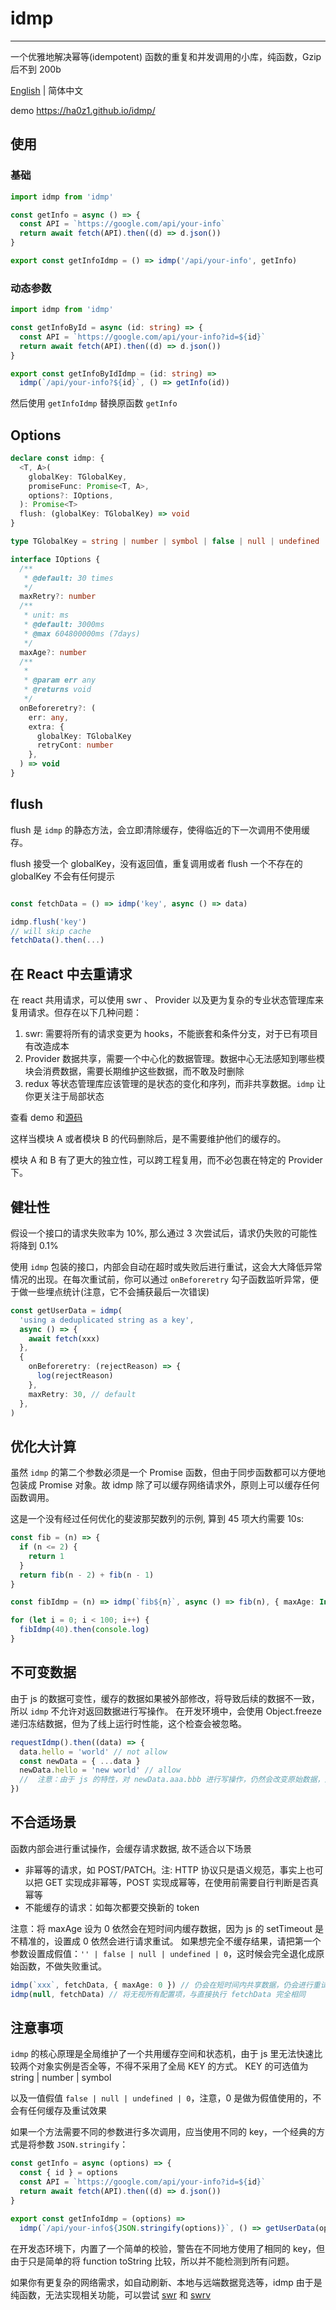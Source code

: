 # idmp

---

一个优雅地解决幂等(idempotent) 函数的重复和并发调用的小库，纯函数，Gzip 后不到 200b

[English](README.md) | 简体中文

demo <https://ha0z1.github.io/idmp/>

## 使用

### 基础

```typescript
import idmp from 'idmp'

const getInfo = async () => {
  const API = `https://google.com/api/your-info`
  return await fetch(API).then((d) => d.json())
}

export const getInfoIdmp = () => idmp('/api/your-info', getInfo)
```

### 动态参数

```typescript
import idmp from 'idmp'

const getInfoById = async (id: string) => {
  const API = `https://google.com/api/your-info?id=${id}`
  return await fetch(API).then((d) => d.json())
}

export const getInfoByIdIdmp = (id: string) =>
  idmp(`/api/your-info?${id}`, () => getInfo(id))
```

然后使用 `getInfoIdmp` 替换原函数 `getInfo`

## Options

```typescript
declare const idmp: {
  <T, A>(
    globalKey: TGlobalKey,
    promiseFunc: Promise<T, A>,
    options?: IOptions,
  ): Promise<T>
  flush: (globalKey: TGlobalKey) => void
}

type TGlobalKey = string | number | symbol | false | null | undefined

interface IOptions {
  /**
   * @default: 30 times
   */
  maxRetry?: number
  /**
   * unit: ms
   * @default: 3000ms
   * @max 604800000ms (7days)
   */
  maxAge?: number
  /**
   *
   * @param err any
   * @returns void
   */
  onBeforeretry?: (
    err: any,
    extra: {
      globalKey: TGlobalKey
      retryCont: number
    },
  ) => void
}
```

## flush

flush 是 `idmp` 的静态方法，会立即清除缓存，使得临近的下一次调用不使用缓存。

flush 接受一个 globalKey，没有返回值，重复调用或者 flush 一个不存在的 globalKey 不会有任何提示

```typescript

const fetchData = () => idmp('key', async () => data)

idmp.flush('key')
// will skip cache
fetchData().then(...)

```

## 在 React 中去重请求

在 react 共用请求，可以使用 swr 、 Provider 以及更为复杂的专业状态管理库来复用请求。但存在以下几种问题：

1. swr: 需要将所有的请求变更为 hooks，不能嵌套和条件分支，对于已有项目有改造成本
2. Provider 数据共享，需要一个中心化的数据管理。数据中心无法感知到哪些模块会消费数据，需要长期维护这些数据，而不敢及时删除
3. redux 等状态管理库应该管理的是状态的变化和序列，而非共享数据。`idmp` 让你更关注于局部状态

查看 demo 和[源码](./demo/)

这样当模块 A 或者模块 B 的代码删除后，是不需要维护他们的缓存的。

模块 A 和 B 有了更大的独立性，可以跨工程复用，而不必包裹在特定的 Provider 下。

## 健壮性

假设一个接口的请求失败率为 10%, 那么通过 3 次尝试后，请求仍失败的可能性将降到 0.1%

使用 `idmp` 包装的接口，内部会自动在超时或失败后进行重试，这会大大降低异常情况的出现。在每次重试前，你可以通过 `onBeforeretry` 勾子函数监听异常，便于做一些埋点统计(注意，它不会捕获最后一次错误)

```typescript
const getUserData = idmp(
  'using a deduplicated string as a key',
  async () => {
    await fetch(xxx)
  },
  {
    onBeforeretry: (rejectReason) => {
      log(rejectReason)
    },
    maxRetry: 30, // default
  },
)
```

## 优化大计算

虽然 `idmp` 的第二个参数必须是一个 Promise 函数，但由于同步函数都可以方便地包装成 Promise 对象。故 idmp 除了可以缓存网络请求外，原则上可以缓存任何函数调用。

这是一个没有经过任何优化的斐波那契数列的示例, 算到 45 项大约需要 10s:

```typescript
const fib = (n) => {
  if (n <= 2) {
    return 1
  }
  return fib(n - 2) + fib(n - 1)
}

const fibIdmp = (n) => idmp(`fib${n}`, async () => fib(n), { maxAge: Infinity })

for (let i = 0; i < 100; i++) {
  fibIdmp(40).then(console.log)
}
```

## 不可变数据

由于 js 的数据可变性，缓存的数据如果被外部修改，将导致后续的数据不一致，所以 `idmp` 不允许对返回数据进行写操作。
在开发环境中，会使用 Object.freeze 递归冻结数据，但为了线上运行时性能，这个检查会被忽略。

```typescript
requestIdmp().then((data) => {
  data.hello = 'world' // not allow
  const newData = { ...data }
  newData.hello = 'new world' // allow
  //  注意：由于 js 的特性，对 newData.aaa.bbb 进行写操作，仍然会改变原始数据，这个在开发阶段也会抛错。
})
```

## 不合适场景

函数内部会进行重试操作，会缓存请求数据, 故不适合以下场景

- 非幂等的请求，如 POST/PATCH。注: HTTP 协议只是语义规范，事实上也可以把 GET 实现成非幂等，POST 实现成幂等，在使用前需要自行判断是否真幂等
- 不能缓存的请求：如每次都要交换新的 token

注意：将 maxAge 设为 0 依然会在短时间内缓存数据，因为 js 的 setTimeout 是不精准的，设置成 0 依然会进行请求重试。
如果想完全不缓存结果，请把第一个参数设置成假值：`'' | false | null | undefined | 0`，这时候会完全退化成原始函数，不做失败重试。

```typescript
idmp(`xxx`, fetchData, { maxAge: 0 }) // 仍会在短时间内共享数据，仍会进行重试操作
idmp(null, fetchData) // 将无视所有配置项，与直接执行 fetchData 完全相同
```

## 注意事项

`idmp` 的核心原理是全局维护了一个共用缓存空间和状态机，由于 js 里无法快速比较两个对象实例是否全等，不得不采用了全局 KEY 的方式。
KEY 的可选值为 string | number | symbol

以及一值假值 `false | null | undefined | 0`，注意，0 是做为假值使用的，不会有任何缓存及重试效果

如果一个方法需要不同的参数进行多次调用，应当使用不同的 key，一个经典的方式是将参数 `JSON.stringify`：

```typescript
const getInfo = async (options) => {
  const { id } = options
  const API = `https://google.com/api/your-info?id=${id}`
  return await fetch(API).then((d) => d.json())
}

export const getInfoIdmp = (options) =>
  idmp(`/api/your-info${JSON.stringify(options)}`, () => getUserData(options))
```

在开发态环境下，内置了一个简单的校验，警告在不同地方使用了相同的 key，但由于只是简单的将 function toString 比较，所以并不能检测到所有问题。

如果你有更复杂的网络需求，如自动刷新、本地与远端数据竞选等，idmp 由于是纯函数，无法实现相关功能，可以尝试 [swr](https://swr.vercel.app/) 和 [swrv](https://docs-swrv.netlify.app/)
